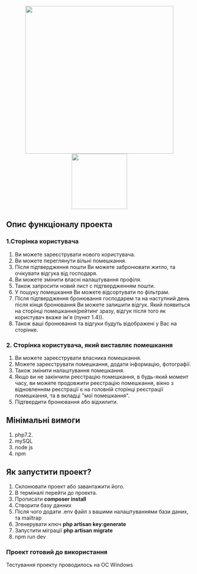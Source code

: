 <p align="center"><a href="https://laravel.com" target="_blank"><img src="https://raw.githubusercontent.com/laravel/art/master/logo-lockup/5%20SVG/2%20CMYK/1%20Full%20Color/laravel-logolockup-cmyk-red.svg" width="400"></a><img src="https://vuejs.org/images/logo.png" width="150"></p>




## Опис функціоналу проекта

### 1.Сторінка користувача 

1) Ви можете зареєструвати нового користувача.
2) Ви можете переглянути вільні помешкання.
3) Після підтвердження пошти Ви можете забронювати житло, та очікувати відгука від господаря.
4) Ви можете змінити власні налаштування профіля.
5) Також запросити новий лист с підтвердженням пошти.
6) У пошуку помешкання Ви можете відсортувати по фільтрам.
7) Після підтвердження бронювання господарем та на наступний день після кінця бронювання Ви можете залишити відгук. Який появиться на сторінці помешкання(рейтинг зразу, відгук після того як користувач вкаже ім'я (пункт 1.4)).
8) Також ваші бронювання та відгуки будуть відображені у Вас на сторінке. 

### 2. Сторінка користувача, який виставляє помешкання

1) Ви можете зареєструвати власника помешкання.
2) Можете зареєструвати помешкання, додати інформацію, фотографії.
3) Також змінити налаштування помешкання.
4) Якщо ви не закінчили реєстрацію помешкання, в будь-який момент часу, ви можете продовжити реєстрацію помешкання, вікно з відновленням реєстрації є на головній сторінці реєстрації помешкання, та в вкладці "мої помешкання".
5) Підтвердити бронювання або відхилити.

## Мінімальні вимоги

1) php7.2.
2) mySQL
3) node js
4) npm

## Як запустити проект? 

1) Склонювати проект або завантажити його.
2) В терміналі перейти до проекта.
3) Прописати <b>composer install</b>
4) Створити базу данних
5) Після чого додати .env файл з вашими налаштуваннями бази даних, та mailtrap
6) Згенерувати ключ <b>php artisan key:generate</b>
7) Запустити міграції <b>php artisan migrate</b>
8) npm run dev

### Проект готовий до використання
Тестування проекту проводилось на ОС Windows
